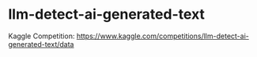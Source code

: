 # llm-detect-ai-generated-text
Kaggle Competition: https://www.kaggle.com/competitions/llm-detect-ai-generated-text/data
